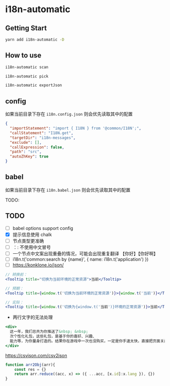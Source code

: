 # i18n-automatic

## Getting Start

```bash
yarn add i18n-automatic -D
```

## How to use

```bash
i18n-automatic scan
```

```bash
i18n-automatic pick
```

```bash
i18n-automatic exportJson
```

## config

如果当前目录下存在 `i18n.config.json` 则会优先读取其中的配置

```json
{
  "importStatement": "import { I18N } from '@common/I18N';",
  "callStatement": "I18N.get",
  "targetDir": "i18n-messages",
  "exclude": [],
  "callExpression": false,
  "path": "src",
  "autoZhKey": true
}
```

## babel

如果当前目录下存在 `i18n.babel.json` 则会优先读取其中的配置

TODO:

## TODO

- [ ] babel options support config
- [x] 提示信息使用 chalk
- [ ] 节点类型更准确
- [ ] ：: 不使用中文冒号
- [ ] 一个节点中文案出现重叠的情况，可能会出现重复翻译 【你好】【你好啊】
- [ ] i18n.t('common:search by {name}', { name: i18n.t('application') })
- [ ] https://konklone.io/json/

```jsx
// 转换前：
<Tooltip title="切换为当前环境的正常资源">当前</Tooltip>

// 预期：
<Tooltip title={window.t('切换为当前环境的正常资源')}>{window.t('当前')}</Tooltip>

// 实际：
<Tooltip title={window.t('切换为{window.t('当前')}环境的正常资源')}>当前</Tooltip>
```

- 两行文字的无法处理

```jsx
<div>
  这一年，我们总共为你推送了&nbsp; &nbsp;
  次个性化礼包，这些礼包，是基于你的喜好、兴趣、
  能力等，为你量身打造的。结果你在游戏中一次也没购买，一定是你手速太快，直接把页面关闭了对吗？
</div>
```

https://csvjson.com/csv2json
```javascript
function arr2Obj(arr){
    const res = {}
    return arr.reduce((acc, x) => ({ ...acc, [x.id]:x.lang }), {})
}
```